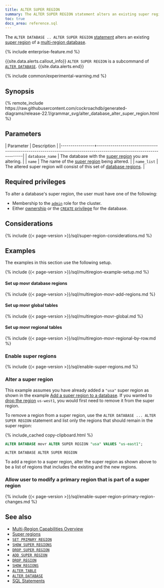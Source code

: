 ```yaml
---
title: ALTER SUPER REGION
summary: The ALTER SUPER REGION statement alters an existing super region to include a different set of regions.
toc: true
docs_area: reference.sql
---
```


The `ALTER DATABASE .. ALTER SUPER REGION` [statement](sql-statements.html) alters an existing [super region](multiregion-overview.html#super-regions) of a [multi-region database](multiregion-overview.html).

{% include enterprise-feature.md %}

{{site.data.alerts.callout_info}}
`ALTER SUPER REGION` is a subcommand of [`ALTER DATABASE`](alter-database.html).
{{site.data.alerts.end}}

{% include common/experimental-warning.md %}

## Synopsis

<div>
{% remote_include https://raw.githubusercontent.com/cockroachdb/generated-diagrams/release-22.1/grammar_svg/alter_database_alter_super_region.html %}
</div>

## Parameters

| Parameter       | Description                                                                                                          |
|-----------------+----------------------------------------------------------------------------------------------------------------------|
| `database_name` | The database with the [super region](multiregion-overview.html#super-regions) you are altering.                      |
| `name`          | The name of the [super region](multiregion-overview.html#super-regions) being altered.                               |
| `name_list`     | The altered super region will consist of this set of [database regions](multiregion-overview.html#database-regions). |

## Required privileges

To alter a database's super region, the user must have one of the following:

- Membership to the [`admin`](security-reference/authorization.html#admin-role) role for the cluster.
- Either [ownership](security-reference/authorization.html#object-ownership) or the [`CREATE` privilege](security-reference/authorization.html#supported-privileges) for the database.

## Considerations

{% include {{< page-version >}}/sql/super-region-considerations.md %}

## Examples

The examples in this section use the following setup.

{% include {{< page-version >}}/sql/multiregion-example-setup.md %}

#### Set up movr database regions

{% include {{< page-version >}}/sql/multiregion-movr-add-regions.md %}

#### Set up movr global tables

{% include {{< page-version >}}/sql/multiregion-movr-global.md %}

#### Set up movr regional tables

{% include {{< page-version >}}/sql/multiregion-movr-regional-by-row.md %}

### Enable super regions

{% include {{< page-version >}}/sql/enable-super-regions.md %}

### Alter a super region

This example assumes you have already added a `"usa"` super region as shown in the example [Add a super region to a database](add-super-region.html#add-a-super-region-to-a-database). If you wanted to [drop the region](drop-region.html) `us-west1`, you would first need to remove it from the super region.

To remove a region from a super region, use the `ALTER DATABASE ... ALTER SUPER REGION` statement and list only the regions that should remain in the super region:

{% include_cached copy-clipboard.html %}
~~~ sql
ALTER DATABASE movr ALTER SUPER REGION "usa" VALUES "us-east1";
~~~

~~~
ALTER DATABASE ALTER SUPER REGION
~~~

To add a region to a super region, alter the super region as shown above to be a list of regions that includes the existing and the new regions.

### Allow user to modify a primary region that is part of a super region

{% include {{< page-version >}}/sql/enable-super-region-primary-region-changes.md %}

## See also

- [Multi-Region Capabilities Overview](multiregion-overview.html)
- [Super regions](multiregion-overview.html#super-regions)
- [`SET PRIMARY REGION`](set-primary-region.html)
- [`SHOW SUPER REGIONS`](show-super-regions.html)
- [`DROP SUPER REGION`](drop-super-region.html)
- [`ADD SUPER REGION`](add-super-region.html)
- [`DROP REGION`](drop-region.html)
- [`SHOW REGIONS`](show-regions.html)
- [`ALTER TABLE`](alter-table.html)
- [`ALTER DATABASE`](alter-database.html)
- [SQL Statements](sql-statements.html)
